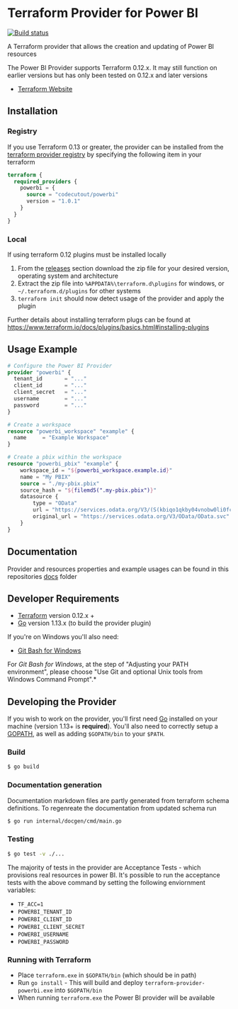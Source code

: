 # Terraform Provider for Power BI

[![Build status](https://ci.appveyor.com/api/projects/status/lcrfr9no2b7ufu87/branch/master?svg=true)](https://ci.appveyor.com/project/codecutout/terraform-provider-powerbi/branch/master)

A Terraform provider that allows the creation and updating of Power BI resources

The Power BI Provider supports Terraform 0.12.x. It may still function on earlier versions but has only been tested on 0.12.x and later versions

* [Terraform Website](https://www.terraform.io)

## Installation

### Registry
If you use Terraform 0.13 or greater, the provider can be installed from the [terraform provider registry](https://registry.terraform.io/providers/codecutout/powerbi/latest) by specifying the following item in your terraform

```terraform
terraform {
  required_providers {
    powerbi = {
      source = "codecutout/powerbi"
      version = "1.0.1"
    }
  }
}
```

### Local
If using terraform 0.12 plugins must be installed locally

1. From the [releases](/releases) section download the zip file for your desired version, operating system and architecture
2. Extract the zip file into `%APPDATA%\terraform.d\plugins` for windows, or `~/.terraform.d/plugins` for other systems
3. `terraform init` should now detect usage of the provider and apply the plugin

Further details about installing terraform plugs can be found at https://www.terraform.io/docs/plugins/basics.html#installing-plugins

## Usage Example

```terraform
# Configure the Power BI Provider
provider "powerbi" {
  tenant_id       = "..."
  client_id       = "..."
  client_secret   = "..."
  username        = "..."
  password        = "..."
}

# Create a workspace
resource "powerbi_workspace" "example" {
  name     = "Example Workspace"
}

# Create a pbix within the workspace
resource "powerbi_pbix" "example" {
	workspace_id = "${powerbi_workspace.example.id}"
	name = "My PBIX"
	source = "./my-pbix.pbix"
	source_hash = "${filemd5(".my-pbix.pbix")}"
	datasource {
		type = "OData"
		url = "https://services.odata.org/V3/(S(kbiqo1qkby04vnobw0li0fcp))/OData/OData.svc"
		original_url = "https://services.odata.org/V3/OData/OData.svc"
	}
}
```

## Documentation
Provider and resources properties and example usages can be found in this repositories [docs](docs) folder

## Developer Requirements

* [Terraform](https://www.terraform.io/downloads.html) version 0.12.x +
* [Go](https://golang.org/doc/install) version 1.13.x (to build the provider plugin)

If you're on Windows you'll also need:
* [Git Bash for Windows](https://git-scm.com/download/win)

For *Git Bash for Windows*, at the step of "Adjusting your PATH environment", please choose "Use Git and optional Unix tools from Windows Command Prompt".*

## Developing the Provider

If you wish to work on the provider, you'll first need [Go](http://www.golang.org) installed on your machine (version 1.13+ is **required**). You'll also need to correctly setup a [GOPATH](http://golang.org/doc/code.html#GOPATH), as well as adding `$GOPATH/bin` to your `$PATH`.

### Build
```sh
$ go build
```

### Documentation generation
Documentation markdown files are partly generated from terraform schema definitions. To regenreate the documentation from updated schema run
``` sh
$ go run internal/docgen/cmd/main.go
```

### Testing
```sh
$ go test -v ./...
```

The majority of tests in the provider are Acceptance Tests - which provisions real resources in power BI. It's possible to run the acceptance tests with the above command by setting the following enviornment variables: 
- `TF_ACC=1`
- `POWERBI_TENANT_ID`
- `POWERBI_CLIENT_ID`
- `POWERBI_CLIENT_SECRET`
- `POWERBI_USERNAME`
- `POWERBI_PASSWORD`

### Running with Terraform
- Place `terraform.exe` in `$GOPATH/bin` (which should be in path)
- Run `go install` - This will build and deploy `terraform-provider-powerbi.exe` into `$GOPATH/bin`
- When running `terraform.exe` the Power BI provider will be available

